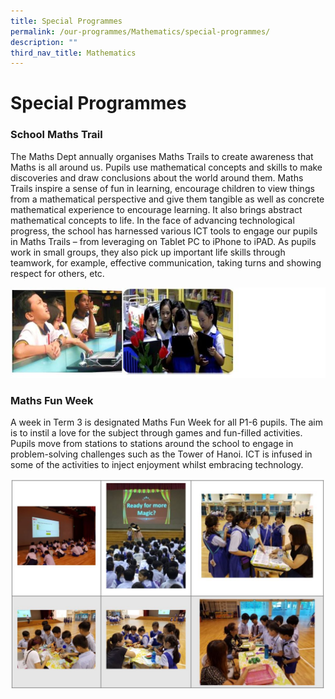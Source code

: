 ```yaml
---
title: Special Programmes
permalink: /our-programmes/Mathematics/special-programmes/
description: ""
third_nav_title: Mathematics
---
```

# **Special Programmes**

### School Maths Trail

The Maths Dept annually organises Maths Trails to create awareness that Maths is all around us. Pupils use mathematical concepts and skills to make discoveries and draw conclusions about the world around them. Maths Trails inspire a sense of fun in learning, encourage children to view things from a mathematical perspective and give them tangible as well as concrete mathematical experience to encourage learning. It also brings abstract mathematical concepts to life. In the face of advancing technological progress, the school has harnessed various ICT tools to engage our pupils in Maths Trails – from leveraging on Tablet PC to iPhone to iPAD. As pupils work in small groups, they also pick up important life skills through teamwork, for example, effective communication, taking turns and showing respect for others, etc.

![](/images/Specialprog.jpg)

### Maths Fun Week

A week in Term 3 is designated Maths Fun Week for all P1-6 pupils. The aim is to instil a love for the subject through games and fun-filled activities. Pupils move from stations to stations around the school to engage in problem-solving challenges such as the Tower of Hanoi. ICT is infused in some of the activities to inject enjoyment whilst embracing technology.

![](/images/Specialprog1.jpg)